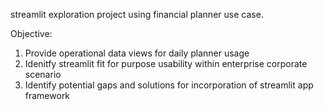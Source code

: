 streamlit exploration project using financial planner use case. 

Objective: 
1. Provide operational data views for daily planner usage 
2. Idenitfy streamlit fit for purpose usability within enterprise corporate scenario 
3. Identify potential gaps and solutions for incorporation of streamlit app framework 
